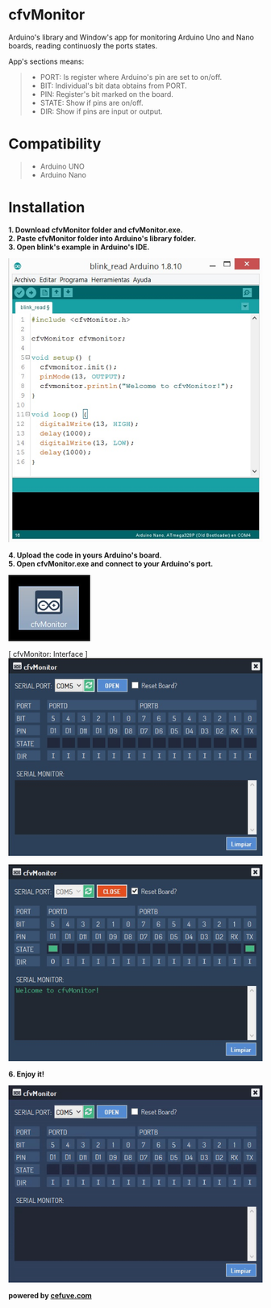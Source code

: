 # cfvMonitor
Arduino's library and Window's app for monitoring Arduino Uno and Nano boards, reading continuosly the ports states.

App's sections means:
> - PORT: Is register where Arduino's pin are set to on/off.
> - BIT: Individual's bit data obtains from PORT.
> - PIN: Register's bit marked on the board.
> - STATE: Show if pins are on/off.
> - DIR: Show if pins are input or output.

# Compatibility

> - Arduino UNO
> - Arduino Nano

# Installation

**1. Download cfvMonitor folder and cfvMonitor.exe.**</br>
**2. Paste cfvMonitor folder into Arduino's library folder.**</br>
**3. Open blink's example in Arduino's IDE.**</br>

![arduino_example](https://github.com/cefuve/cfvMonitor/blob/master/cfvMonitor/images/blink_example.jpg)

**4. Upload the code in yours Arduino's board.**</br>
**5. Open cfvMonitor.exe and connect to your Arduino's port.**</br>

![cfvMonitor.exe](https://github.com/cefuve/cfvMonitor/blob/master/cfvMonitor/images/exe_file.jpg)

[ cfvMonitor: Interface ]</br>
![application](https://github.com/cefuve/cfvMonitor/blob/master/cfvMonitor/images/cfvMonitor_app.jpg)

![connected!](https://github.com/cefuve/cfvMonitor/blob/master/cfvMonitor/images/open_port.jpg)

**6. Enjoy it!**</br>


![animation](https://github.com/cefuve/cfvMonitor/blob/master/cfvMonitor/images/connect_app.gif)


**powered by <a href="https://cefuve.com">cefuve.com</a>**
